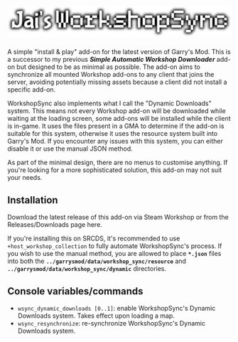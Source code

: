 # ![Jai's WorkshopSync](/images/WorkshopSync.png)
A simple "install & play" add-on for the latest version of Garry's Mod.
This is a successor to my previous ***Simple Automatic Workshop Downloader*** add-on but designed to be as minimal as possible.
The add-on aims to synchronize all mounted Workshop add-ons to any client that joins the server, avoiding potentially missing assets because a client did not install a specific add-on.

WorkshopSync also implements what I call the "Dynamic Downloads" system. This means not every Workshop add-on will be downloaded while waiting at the loading screen, some add-ons will be installed while the client is in-game.
It uses the files present in a GMA to determine if the add-on is suitable for this system, otherwise it uses the resource system built into Garry's Mod.
If you encounter any issues with this system, you can either disable it or use the manual JSON method.

As part of the minimal design, there are no menus to customise anything. If you're looking for a more sophisticated solution, this add-on may not suit your needs.

## Installation
Download the latest release of this add-on via Steam Workshop or from the Releases/Downloads page here.

If you're installing this on SRCDS, it's recommended to use `+host_workshop_collection` to fully automate WorkshopSync's process.
If you wish to use the manual method, you are allowed to place **`*.json`** files into both the **`../garrysmod/data/workshop_sync/resource`** and **`../garrysmod/data/workshop_sync/dynamic`** directories.

## Console variables/commands
* `wsync_dynamic_downloads [0..1]`: enable WorkshopSync's Dynamic Downloads system. Takes effect upon loading a map.
* `wsync_resynchronize`: re-synchronize WorkshopSync's Dynamic Downloads system.
